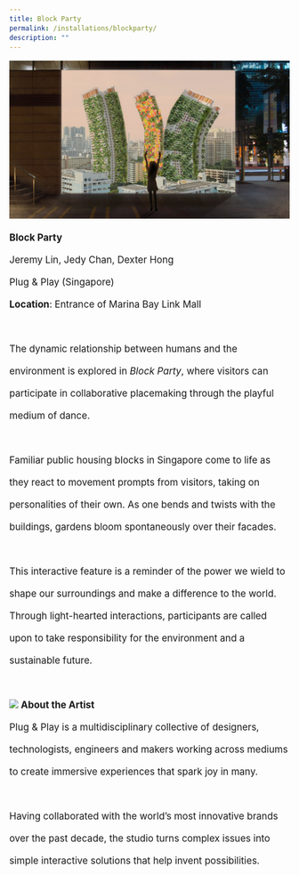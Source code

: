 ```yaml
---
title: Block Party
permalink: /installations/blockparty/
description: ""
---
```

<p style="font-size:17px; line-height:40px"> 
<img src="/images/Installations/block%20party.jpg">
	<b>Block Party</b><br>
Jeremy Lin, Jedy Chan, Dexter Hong&nbsp;<br>
Plug &amp; Play (Singapore)&nbsp;
<br>
	<b>Location</b>: Entrance of Marina Bay Link Mall <br><br>
	The dynamic relationship between humans and the environment is explored in <i>Block Party</i>, where visitors can participate in collaborative placemaking through the playful medium of dance.&nbsp;
<br><br>
Familiar public housing blocks in Singapore come to life as they react to movement prompts from visitors, taking on personalities of their own. As one bends and twists with the buildings, gardens bloom spontaneously over their facades.&nbsp;
<br><br>
This interactive feature is a reminder of the power we wield to shape our surroundings and make a difference to the world. Through light-hearted interactions, participants are called upon to take responsibility for the environment and a sustainable future.
<br><br>
<img src="/images/Installations/plug_play_profile_landscape_ilsg23%20-%20jeremy%20lin(1)-min.png">
	<b>About the Artist</b>
<br>
Plug &amp; Play is a multidisciplinary collective of designers, technologists, engineers and makers working across mediums to create immersive experiences that spark joy in many. &nbsp;
<br><br>
Having collaborated with the world’s most innovative brands over the past decade, the studio turns complex issues into simple interactive solutions that help invent possibilities.
</p>